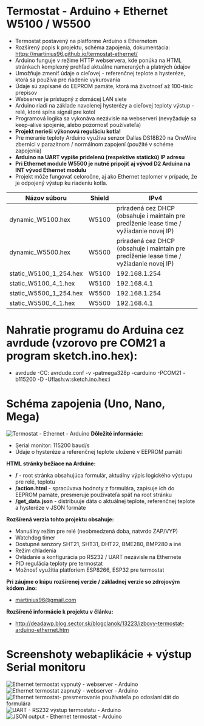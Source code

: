 # Termostat - Arduino + Ethernet W5100 / W5500
* Termostat postavený na platforme Arduino s Ethernetom
* Rozšírený popis k projektu, schéma zapojenia, dokumentácia: https://martinius96.github.io/termostat-ethernet/
* Arduino funguje v režime HTTP webservera, kde ponúka na HTML stránkach komplexný prehľad aktuálne nameraných a platných údajov
* Umožňuje zmeniť údaje o cieľovej - referenčnej teplote a hysteréze, ktorá sa používa pre riadenie vykurovania
* Údaje sú zapísané do EEPROM pamäte, ktorá má životnosť až 100-tisíc prepisov
* Webserver je prístupný z domácej LAN siete
* Arduino riadi na základe navolenej hysterézy a cieľovej teploty výstup - relé, ktoré spína signál pre kotol
* Programová logika sa vykonáva nezávisle na webserveri (nevyžaduje sa keep-alive spojenie, alebo pozornosť používateľa)
* **Projekt nerieši výkonovú reguláciu kotla!**
* Pre meranie teploty Arduino využíva senzor Dallas DS18B20 na OneWire zbernici v parazitnom / normálnom zapojení (použité v schéme zapojenia)
* **Arduino na UART vypíše pridelenú (respektíve statickú) IP adresu**
* **Pri Ethernet module W5500 je nutné pripojiť aj vývod D2 Arduina na INT vývod Ethernet modulu** 
* Projekt môže fungovať celoročne, aj ako Ethernet teplomer v prípade, že je odpojený výstup ku riadeniu kotla.

| Názov súboru        | Shield           | IPv4           |
| ------------- |:-------------:| ------------- |
| dynamic_W5100.hex     | W5100 | priradená cez DHCP (obsahuje i maintain pre predĺženie lease time / vyžiadanie novej IP) |
| dynamic_W5500.hex      | W5500      | priradená cez DHCP (obsahuje i maintain pre predĺženie lease time / vyžiadanie novej IP) |
| static_W5100_1_254.hex | W5100      | 192.168.1.254 |
| static_W5100_4_1.hex | W5100      | 192.168.4.1 |
| static_W5500_1_254.hex | W5500      | 192.168.1.254 |
| static_W5500_4_1.hex | W5500      | 192.168.4.1 |
# Nahratie programu do Arduina cez avrdude (vzorovo pre COM21 a program sketch.ino.hex):
* avrdude -CC: avrdude.conf -v -patmega328p -carduino -PCOM21 -b115200 -D -Uflash:w:sketch.ino.hex:i
# Schéma zapojenia (Uno, Nano, Mega)
![Termostat - Ethernet - Arduino](https://i.imgur.com/GgJrAOj.png)
**Dôležité informácie:**
* Serial monitor: 115200 baud/s
* Údaje o hysteréze a referenčnej teplote uložené v EEPROM pamäti

**HTML stránky bežiace na Arduine:**
* **/** - root stránka obsahujúca formulár, aktuálny výpis logického výstupu pre relé, teplotu
* **/action.html** - spracúvava hodnoty z formulára, zapisuje ich do EEPROM pamäte, presmeruje používateľa späť na root stránku
* **/get_data.json** - distribuuje dáta o aktuálnej teplote, referenčnej teplote a hysteréze v JSON formáte

**Rozšírená verzia tohto projektu obsahuje:**
* Manuálny režim pre relé (neobmedzená doba, natvrdo ZAP/VYP)
* Watchdog timer
* Dostupné senzory SHT21, SHT31, DHT22, BME280, BMP280 a iné
* Režim chladenia
* Ovládanie a konfigurácia po RS232 / UART nezávisle na Ethernete
* PID regulácia teploty pre termostat
* Možnosť využitia platforiem ESP8266, ESP32 pre termostat

**Pri záujme o kúpu rozšírenej verzie / základnej verzie so zdrojovým kódom .ino:**
* martinius96@gmail.com

**Rozšírené informácie k projektu v článku:**
* http://deadawp.blog.sector.sk/blogclanok/13223/izbovy-termostat-arduino-ethernet.htm

# Screenshoty webaplikácie + výstup Serial monitoru
![Ethernet termostat vypnutý - webserver - Arduino](https://i.imgur.com/9EOOqlW.png)
![Ethernet termostat zapnutý - webserver - Arduino](https://i.imgur.com/bnm7EAj.png)
![Ethernet termostat- presmerovanie používateľa po odoslaní dát do formulára](https://i.imgur.com/k9J9DFG.png)
![UART - RS232 výstup termostatu - Arduino](https://i.imgur.com/qQ74dpi.png)
![JSON output - Ethernet termostat - Arduino](https://chiptron.cz/images/articles/IzbovyTermostat/json.jpg)

